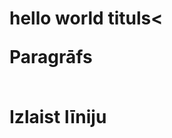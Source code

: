 <!DOCTYPE html>

<html>
<body>
  <h1>hello world tituls<
  <p>Paragrāfs</p>
  <br>Izlaist līniju</br>
  </h1>
</body>
</html>
